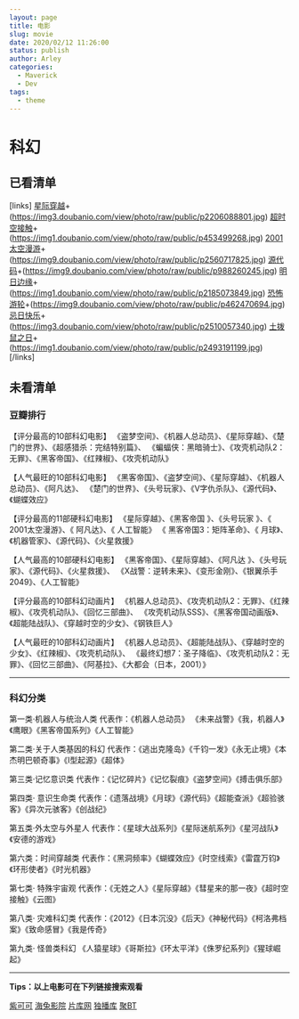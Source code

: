 ```yaml
---
layout: page
title: 电影
slug: movie
date: 2020/02/12 11:26:00
status: publish
author: Arley
categories: 
  - Maverick
  - Dev
tags: 
  - theme
---
```



# 科幻

## 已看清单
[links]
[星际穿越](https://movie.douban.com/subject/1889243/)+(https://img3.doubanio.com/view/photo/raw/public/p2206088801.jpg)
[超时空接触](https://movie.douban.com/subject/1295647/)+(https://img1.doubanio.com/view/photo/raw/public/p453499268.jpg)
[2001太空漫游](https://movie.douban.com/subject/1292226/)+(https://img9.doubanio.com/view/photo/raw/public/p2560717825.jpg)
[源代码](https://movie.douban.com/subject/3075287/)+(https://img9.doubanio.com/view/photo/raw/public/p988260245.jpg)
[明日边缘](https://movie.douban.com/subject/4746257/)+(https://img1.doubanio.com/view/photo/raw/public/p2185073849.jpg)
[恐怖游轮](https://movie.douban.com/subject/3011051/)+(https://img9.doubanio.com/view/photo/raw/public/p462470694.jpg)
[忌日快乐](https://movie.douban.com/subject/27027913/)+(https://img3.doubanio.com/view/photo/raw/public/p2510057340.jpg)
[土拨鼠之日](https://movie.douban.com/subject/1300613/)+(https://img1.doubanio.com/view/photo/raw/public/p2493191199.jpg)
[/links]

## 未看清单

### 豆瓣排行

【评分最高的10部科幻电影】
《盗梦空间》、《机器人总动员》、《星际穿越》、《楚门的世界》、《超感猎杀：完结特别篇》、
《蝙蝠侠：黑暗骑士》、《攻壳机动队2：无罪》、《黑客帝国》、《红辣椒》、《攻壳机动队》

【人气最旺的10部科幻电影】
《黑客帝国》、《盗梦空间》、《星际穿越》、《机器人总动员》、《阿凡达》、
《楚门的世界》、《头号玩家》、《V字仇杀队》、《源代码》、《蝴蝶效应》

【评分最高的11部硬科幻电影】
《星际穿越》、《黑客帝国 》、《头号玩家 》、《 2001太空漫游》、《 阿凡达》、《 人工智能》
《 黑客帝国3：矩阵革命》、《 月球》、《机器管家》、《源代码》、《火星救援》

【人气最高的10部硬科幻电影】
《黑客帝国》、《星际穿越》、《阿凡达 》、《头号玩家》、《源代码》、《火星救援》、
《X战警：逆转未来》、《变形金刚》、《银翼杀手2049》、《人工智能》

【评分最高的10部科幻动画片】
《机器人总动员》、《攻壳机动队2：无罪》、《红辣椒》、《攻壳机动队》、《回忆三部曲》、
《攻壳机动队SSS》、《黑客帝国动画版》、《超能陆战队》、《穿越时空的少女》、《钢铁巨人》

【人气最旺的10部科幻动画片】
《机器人总动员》、《超能陆战队》、《穿越时空的少女》、《红辣椒》、《攻壳机动队》、
《最终幻想7：圣子降临》、《攻壳机动队2：无罪》、《回忆三部曲》、《阿基拉》、《大都会（日本，2001）》



------



### 科幻分类

第一类·机器人与统治人类
代表作：《机器人总动员》 《未来战警》《我，机器人》《鹰眼》《黑客帝国系列》《人工智能》

第二类·关于人类基因的科幻
代表作：《逃出克隆岛》《千钧一发》《永无止境》《本杰明巴顿奇事》《I型起源》《超体》

第三类·记忆意识类
代表作：《记忆碎片》《记忆裂痕》《盗梦空间》《搏击俱乐部》

第四类· 意识生命类
代表作：《遗落战境》《月球》《源代码》《超能查派》《超验骇客》《异次元骇客》《创战纪》

第五类·外太空与外星人
代表作：《星球大战系列》《星际迷航系列》《星河战队》《安德的游戏》

第六类：时间穿越类
代表作：《黑洞频率》《蝴蝶效应》《时空线索》《雷霆万钧》《环形使者》《时光机器》

第七类· 特殊宇宙观
代表作：《无姓之人》《星际穿越》《彗星来的那一夜》《超时空接触》《云图》

第八类· 灾难科幻类
代表作：《2012》《日本沉没》《后天》《神秘代码》《柯洛弗档案》《致命感冒》《我是传奇》

第九类· 怪兽类科幻
《人猿星球》《哥斯拉》《环太平洋》《侏罗纪系列》《猩球崛起》


------

**Tips：以上电影可在下列链接搜索观看**

[紫可可](http://zikeke.com/) 
[海兔影院](http://www.haitudy.com/) 
[片库网](https://www.pianku.tv/) 
[独播库](https://www.duboku.net/) 
[聚BT](https://jubt.cf/cn/index.html)
